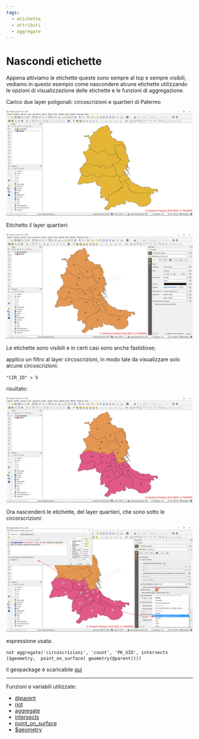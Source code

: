 ```yaml
---
tags:
  - etichette
  - attributi
  - aggregare
---
```


# Nascondi etichette

Appena attiviamo le etichette queste sono sempre al top e sempre visibili, vediamo in questo esempio come nascondere alcune etichette utilizzando le opzioni di visualizzazione delle etichette e le funzioni di aggregazione.

Carico due layer poligonali: circoscrizioni e quartieri di Palermo

[![](../img/esempi/nascondi_etichette/nascondi_01.png)](../img/esempi/nascondi_etichette/nascondi_01.png)

Etichetto il layer quartieri:

[![](../img/esempi/nascondi_etichette/nascondi_02.png)](../img/esempi/nascondi_etichette/nascondi_02.png)

Le etichette sono visibili e in certi casi sono anche fastidiose;

applico un filtro al layer circoscrizioni, in modo tale da visualizzare solo alcune circoscrizioni:

`"CIR_ID" > 5`

risultato:

[![](../img/esempi/nascondi_etichette/nascondi_03.png)](../img/esempi/nascondi_etichette/nascondi_03.png)

Ora nascenderò le etichette, del layer quartieri, che sono sotto le circorscrizioni:

[![](../img/esempi/nascondi_etichette/nascondi_04.png)](../img/esempi/nascondi_etichette/nascondi_04.png)

espressione usata:

```
not aggregate('circoscrizioni', 'count', 'PK_UID', intersects ($geometry,  point_on_surface( geometry(@parent))))
```

 il geopackage è scaricabile [qui](../prova_tu/dati_esempi.zip)

---

Funzioni e variabili utilizzate:

* [@parent](../gr_funzioni/variabili/parent.md)
* [not](../gr_funzioni/operatori/operatori_unico.md#not)
* [aggregate](../gr_funzioni/aggrega/aggrega_unico.md#aggregate)
* [intersects](../gr_funzioni/geometria/geometria_unico.md#intersects)
* [point_on_surface](../gr_funzioni/geometria/geometria_unico.md#point_on_surface)
* [\$geometry](../gr_funzioni/geometria/geometria_unico.md#geometry)